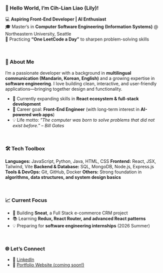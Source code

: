 
### 👋 Hello World, I’m Cih-Lian Liao (Lily)!

💻 **Aspiring Front-End Developer | AI Enthusiast**  
🎓 Master’s in **Computer Software Engineering (Information Systems)** @ Northeastern University, Seattle  
🧩 Practicing **“One LeetCode a Day”** to sharpen problem-solving skills  

<br>

### 🌟 About Me

I’m a passionate developer with a background in **multilingual communication (Mandarin, Korean, English)** and a growing expertise in **software engineering**.
I love building clean, interactive, and user-friendly applications—bringing together design and functionality.

* 🌱 Currently expanding skills in **React ecosystem & full-stack development**
* 🎯 Career goal: **Front-End Engineer** (with long-term interest in **AI-powered web apps**)
* 💡 Life motto: *“The computer was born to solve problems that did not exist before.” – Bill Gates*

<br>

### 🛠️ Tech Toolbox

**Languages:** JavaScript, Python, Java, HTML, CSS
**Frontend:** React, JSX, Tailwind, Vite
**Backend & Database:** SQL, MongoDB, Node.js, Express.js
**Tools & DevOps:** Git, GitHub, Docker
**Others:** Strong foundation in **algorithms, data structures, and system design basics**

<br>

### 📈 Current Focus

* 🔨 Building **Sneat**, a Full Stack e-commerce CRM project
* 📚 Learning **Redux, React Router, and advanced React patterns**
* 💡 Preparing for **software engineering internships** (2026 Summer)

<br>

### 🌐 Let’s Connect

* 💼 [LinkedIn](https://www.linkedin.com/in/cihlianliao/)
* 📝 [Portfolio Website (coming soon!)](https://github.com/)

